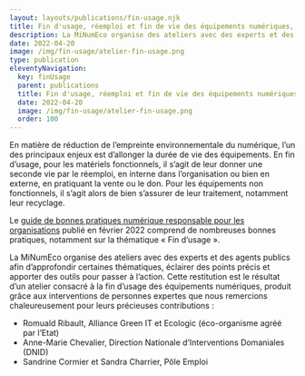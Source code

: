 ```yaml
---
layout: layouts/publications/fin-usage.njk
title: Fin d'usage, réemploi et fin de vie des équipements numériques, en pratique
description: La MiNumEco organise des ateliers avec des experts et des agents publics afin d’approfondir certaines thématiques, éclairer des points précis et apporter des outils pour passer à l’action. Cette restitution est le résultat d’un atelier consacré à la fin d’usage des équipements numériques, produit grâce aux interventions de personnes expertes.
date: 2022-04-20
image: /img/fin-usage/atelier-fin-usage.png
type: publication
eleventyNavigation:
  key: finUsage
  parent: publications
  title: Fin d'usage, réemploi et fin de vie des équipements numériques, en pratique
  date: 2022-04-20
  image: /img/fin-usage/atelier-fin-usage.png
  order: 100
---
```


En matière de réduction de l’empreinte environnementale du numérique, l’un des principaux enjeux est d’allonger la durée de vie des équipements. En fin d’usage, pour les matériels fonctionnels, il s’agit de leur donner une seconde vie par le réemploi, en interne dans l’organisation ou bien en externe, en pratiquant la vente ou le don. Pour les équipements non fonctionnels, il s’agit alors de bien s’assurer de leur traitement, notamment leur recyclage.

Le [guide de bonnes pratiques numérique responsable pour les organisations](https://ecoresponsable.numerique.gouv.fr/publications/bonnes-pratiques/bonnes-pratiques/) publié en février 2022 comprend de nombreuses bonnes pratiques, notamment sur la thématique « Fin d’usage ».

La MiNumEco organise des ateliers avec des experts et des agents publics afin d’approfondir certaines thématiques, éclairer des points précis et apporter des outils pour passer à l’action. Cette restitution est le résultat d’un atelier consacré à la fin d’usage des équipements numériques, produit grâce aux interventions de personnes expertes que nous remercions chaleureusement pour leurs précieuses contributions : 

*	Romuald Ribault, Alliance Green IT et Ecologic (éco-organisme agréé par l’Etat)
*	Anne-Marie Chevalier, Direction Nationale d’Interventions Domaniales (DNID)
*	Sandrine Cormier et Sandra Charrier, Pôle Emploi
